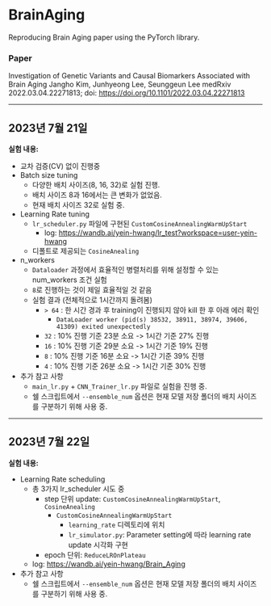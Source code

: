 # BrainAging
Reproducing Brain Aging paper using the PyTorch library.

### Paper
Investigation of Genetic Variants and Causal Biomarkers Associated with Brain Aging Jangho Kim, Junhyeong Lee, Seunggeun Lee medRxiv 2022.03.04.22271813; doi: https://doi.org/10.1101/2022.03.04.22271813

-----------------------------
## 2023년 7월 21일

**실험 내용:**
- 교차 검증(CV) 없이 진행중
- Batch size tuning
  - 다양한 배치 사이즈(8, 16, 32)로 실험 진행.
  - 배치 사이즈 8과 16에서는 큰 변화가 없었음.
  - 현재 배치 사이즈 32로 실험 중.
- Learning Rate tuning
  - `lr_scheduler.py` 파일에 구현된 `CustomCosineAnnealingWarmUpStart`
    - log: https://wandb.ai/yein-hwang/lr_test?workspace=user-yein-hwang 
  - 디폴트로 제공되는 `CosineAnealing`
- n_workers
  - `Dataloader` 과정에서 효율적인 병렬처리를 위해 설정할 수 있는 num_workers 조건 실험
  - `8`로 진행하는 것이 제일 효율적일 것 같음
  - 실험 결과 (전체적으로 1시간까지 돌려봄)
    - `> 64` : 한 시간 경과 후 training이 진행되지 않아 kill 한 후 아래 에러 확인  
      - `DataLoader worker (pid(s) 38532, 38911, 38974, 39606, 41309) exited unexpectedly`
    - `32` : 10% 진행 기준 23분 소요 -> 1시간 기준 27% 진행
    - `16` : 10% 진행 기준 29분 소요 -> 1시간 기준 19% 진행
    - `8` : 10% 진행 기준 16분 소요 -> 1시간 기준 39% 진행
    - `4` : 10% 진행 기준 26분 소요 -> 1시간 기준 30% 진행
- 추가 참고 사항
  - `main_lr.py` + `CNN_Trainer_lr.py` 파일로 실험을 진행 중.
  - 쉘 스크립트에서 `--ensemble_num` 옵션은 현재 모델 저장 폴더의 배치 사이즈를 구분하기 위해 사용 중.
 


-----------------------------
## 2023년 7월 22일

**실험 내용:**
- Learning Rate scheduling
  - 총 3가지 lr_scheduler 시도 중
    - step 단위 update: `CustomCosineAnnealingWarmUpStart`, `CosineAnealing`
      - `CustomCosineAnnealingWarmUpStart`
        - `learning_rate` 디렉토리에 위치
        - `lr_simulator.py`: Parameter setting에 따라 learning rate update 시각화 구현 
    - epoch 단위: `ReduceLROnPlateau`
  - log: https://wandb.ai/yein-hwang/Brain_Aging
- 추가 참고 사항
  - 쉘 스크립트에서 `--ensemble_num` 옵션은 현재 모델 저장 폴더의 배치 사이즈를 구분하기 위해 사용 중.
